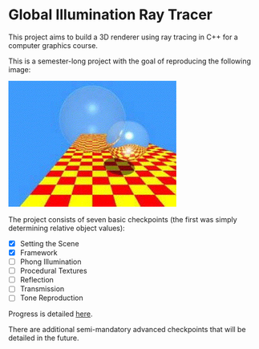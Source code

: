 # Global Illumination Ray Tracer

This project aims to build a 3D renderer using ray tracing in C++ for a computer graphics course.

This is a semester-long project with the goal of reproducing the following image:

![Ray Tracing Goal](/etc/ray-tracer_goal.jpg)

The project consists of seven basic checkpoints (the first was simply determining relative object values):
  - [x] Setting the Scene
  - [x] Framework
  - [ ] Phong Illumination
  - [ ] Procedural Textures
  - [ ] Reflection
  - [ ] Transmission
  - [ ] Tone Reproduction

Progress is detailed [here](https://www.ekliot.com/makes/ray_tracer).

There are additional semi-mandatory advanced checkpoints that will be detailed in the future.
